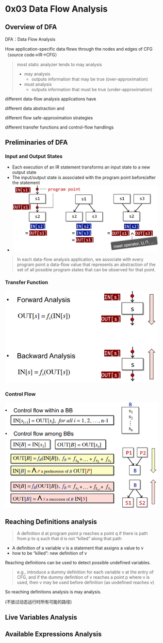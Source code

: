 # 0x03 Data Flow Analysis

## Overview of DFA

DFA：Data Flow Analysis

How application-specific data flows through the nodes and edges of CFG（source code->IR->CFG）

> most static analyzer tends to may analysis
>
> * may analysis
>   * outputs information that may be true (over-approximation)
> * must analysis
>   * outputs information that must be true (under-approximation)

different data-flow analysis applications have

different data abstraction and

different flow safe-approximation strategies

different transfer functions and control-flow handlings

## Preliminaries of DFA

### Input and Output States

* Each execution of an IR statement transforms an input state to a new output state
* The input/output state is associated with the program point before/after the statement
* ![image-20240312212229562](./../.gitbook/assets/image-20240312212229562.png)

> In each data-flow analysis application, we associate with every program point a data-flow value that represents an abstraction of the set of all possible program states that can be observed for that point.

### Transfer Function

![image-20240312213047748](./../.gitbook/assets/image-20240312213047748.png)

### Control Flow

![image-20240312213409543](./../.gitbook/assets/image-20240312213409543.png)

## Reaching Definitions analysis

> A definition d at program point p reaches a point q if there is path from p to q such that d is not “killed” along that path

* A definition of a variable v is a statement that assigns a value to v
* how to be “killed”: new definition of v

Reaching definitions can be used to detect possible undefined variables.

> e.g., introduce a dummy definition for each variable v at the entry of CFG, and if the dummy definition of v reaches a point p where v is used, then v may be used before definition (as undefined reaches v)

So reaching definitions analysis is may analysis.

(不放过动态运行时所有可能的路径)

















## Live Variables Analysis











## Available Expressions Analysis

























